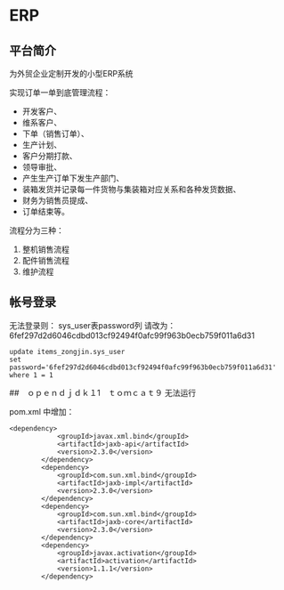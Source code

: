# ERP

## 平台简介

为外贸企业定制开发的小型ERP系统

实现订单一单到底管理流程：
- 开发客户、
- 维系客户、
- 下单（销售订单）、
- 生产计划、
- 客户分期打款、
- 领导审批、
- 产生生产订单下发生产部门、
- 装箱发货并记录每一件货物与集装箱对应关系和各种发货数据、
- 财务为销售员提成、
- 订单结束等。

流程分为三种：
1. 整机销售流程
2. 配件销售流程
3. 维护流程

## 帐号登录

无法登录则：
sys_user表password列 请改为： 6fef297d2d6046cdbd013cf92494f0afc99f963b0ecb759f011a6d31
```
update items_zongjin.sys_user
set password='6fef297d2d6046cdbd013cf92494f0afc99f963b0ecb759f011a6d31'
where 1 = 1
```

##　ｏｐｅｎｄｊｄｋ１1　ｔｏｍｃａｔ９ 无法运行

pom.xml 中增加： 
```
<dependency>
			<groupId>javax.xml.bind</groupId>
			<artifactId>jaxb-api</artifactId>
			<version>2.3.0</version>
		</dependency>
		<dependency>
			<groupId>com.sun.xml.bind</groupId>
			<artifactId>jaxb-impl</artifactId>
			<version>2.3.0</version>
		</dependency>
		<dependency>
			<groupId>com.sun.xml.bind</groupId>
			<artifactId>jaxb-core</artifactId>
			<version>2.3.0</version>
		</dependency>
		<dependency>
			<groupId>javax.activation</groupId>
			<artifactId>activation</artifactId>
			<version>1.1.1</version>
		</dependency>

```